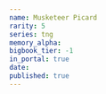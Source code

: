 ```yaml
---
name: Musketeer Picard
rarity: 5
series: tng
memory_alpha:
bigbook_tier: -1
in_portal: true
date:
published: true
---
```



